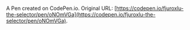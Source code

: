 # 

A Pen created on CodePen.io. Original URL: [https://codepen.io/fjuroxlu-the-selector/pen/oNOmVGa](https://codepen.io/fjuroxlu-the-selector/pen/oNOmVGa).

